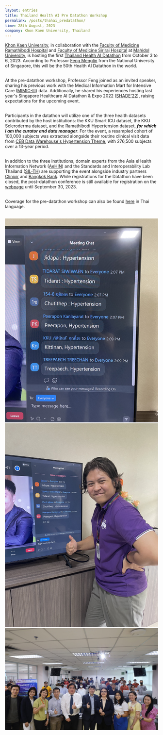 ```yaml
---
layout: entries
title: Thailand Health AI Pre Datathon Workshop
permalink: /posts/thahai_predatathon/
time: 28th August, 2023
company: Khon Kaen University, Thailand
---
```


[Khon Kaen University](https://kku.ac.th/), in collaboration with the [Faculty of Medicine Ramathibodi Hospital](https://www.rama.mahidol.ac.th/) and [Faculty of Medicine Siriraj Hospital](https://si.mahidol.ac.th/) at [Mahidol University](https://mahidol.ac.th/), is hosting the first [Thailand Health AI Datathon](https://web.facebook.com/thaidatathon2023) from October 3 to 6, 2023. According to Professor [Feng Menglin](https://www.mornin-feng.com/) from the National University of Singapore, this will be the 50th Health AI Datathon in the world. <span />
<br/><br/>

At the pre-datathon workshop, Professor Feng joined as an invited speaker, sharing his previous work with the Medical Information Mart for Intensive Care ([MIMIC-III](https://www.nature.com/articles/sdata201635)) data. Additionally, he shared his experiences hosting last year's Singapore Healthcare AI Datathon & Expo 2022 ([SHADE'22](https://sg-ai.org/)), raising expectations for the upcoming event.
<br/><br/>

Participants in the datathon will utilize one of the three health datasets contributed by the host institutions: the KKU Smart ICU dataset, the KKU Scleroderma dataset, and the Ramathibodi Hypertension dataset, ***for which I am the curator and data manager***. For the event, a resampled cohort of 100,000 subjects was extracted alongside their routine clinical visit data from [CEB Data Warehouse's Hypertension Theme](https://www.rama.mahidol.ac.th/ceb/CEBdatawarehouse/Data/HT), with 276,500 subjects over a 13-year period.
<br/><br/>

In addition to the three institutions, domain experts from the Asia eHealth Information Network ([AeHIN](https://www.asiaehealthinformationnetwork.org/)) and the Standards and Interoperability Lab Thailand ([SIL-TH](https://sil-th.org/)) are supporting the event alongside industry partners [Clinixir](https://www.clinixir.com/) and [Bangkok Bank](https://www.bangkokbank.com/en). While registrations for the Datathon have been closed, the post-datathon conference is still available for registration on the [webpage](https://datathonthailand.org/) until September 30, 2023.
<br/><br/>

Coverage for the pre-datathon workshop can also be found [here](https://th.kku.ac.th/154728/) in Thai language.
<br/><br/>

<div id="gallery">
	<img src="/assets/photos/thahai_predatathon-2.jpg" title="Hypertension dataset was very popular amongst the participants" alt="Hypertension dataset was very popular amongst the participants"/>
	<img src="/assets/photos/thahai_predatathon-3.jpg" title="Data manager proud with the number of requests" alt="Data manager proud with the number of requests"/>
	<img class="landscape" src="/assets/photos/thahai_predatathon-1.jpg" title="In session; Dr Anuchate Pattanateepapon joined in person for presentation" alt="In session; Dr Anuchate Pattanateepapon joined in person for presentation"/>
</div>
